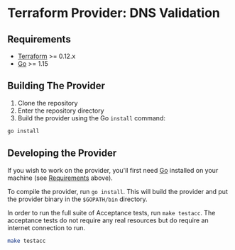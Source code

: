 # Terraform Provider: DNS Validation

## Requirements

*	[Terraform](https://www.terraform.io/downloads.html) >= 0.12.x
*	[Go](https://golang.org/doc/install) >= 1.15

## Building The Provider

1. Clone the repository
1. Enter the repository directory
1. Build the provider using the Go `install` command: 

```sh
go install
```

## Developing the Provider

If you wish to work on the provider, you'll first need [Go](http://www.golang.org) installed on your machine (see [Requirements](#requirements) above).

To compile the provider, run `go install`. This will build the provider and put the provider binary in the `$GOPATH/bin` directory.

In order to run the full suite of Acceptance tests, run `make testacc`. The acceptance tests do not require any real resources but do require an internet connection to run.

```sh
make testacc
```
